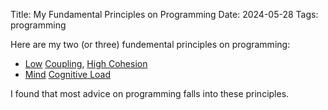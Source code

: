 Title: My Fundamental Principles on Programming
Date: 2024-05-28
Tags: programming

Here are my two (or three) fundemental principles on programming:
* [Low](https://itnext.io/complexity-coupling-and-cohesion-a74db76c968d) [Coupling](https://www.geeksforgeeks.org/software-engineering-coupling-and-cohesion/), [High Cohesion](https://medium.com/clarityhub/low-coupling-high-cohesion-3610e35ac4a6)
* [Mind](https://blog.howareyou.work/what-is-cognitive-load-software-development/) [Cognitive Load](https://github.com/zakirullin/cognitive-load)

I found that most advice on programming falls into these principles.

